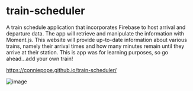# train-scheduler

A train schedule application that incorporates Firebase to host arrival and departure data. The app will retrieve and manipulate the information with Moment.js. This website will provide up-to-date information about various trains, namely their arrival times and how many minutes remain until they arrive at their station. This is app was for learning purposes, so go ahead...add your own train!

https://conniepope.github.io/train-scheduler/

![image](https://user-images.githubusercontent.com/47279070/59949192-5ec07600-9440-11e9-9215-99188279554b.png)



